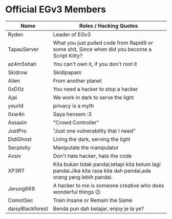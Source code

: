 # Official EGv3 Members

| Name | Roles / Hacking Quotes |
|--|--|
| Ryden | Leader of EGv3 |
| TapauServer | What you just pulled code from Rapid9 or some shit, Since when did you become a Script Kitty? | 
| az4m5shah | You can't own it, if you don't root it |
| Skidrow | Skidipapam |
| Alien | From another planet |
| 0xD0z | You need a hacker to stop a hacker |
| Ajai | We work in dark to serve the light  |
| yourld | privacy is a myth |
| 0xw4n | Saya hensem :3 |
| Assasin | "Crowd Controller" |
| JustPro | "Just one vulnerability that I need" |
| DidiGhost | Living the dark, serving the light |
| Secploity | Manipulate the manipulator |
| Axsiv | Don't hate hacker, hate the code |
| XP3RT | Kita bukan tidak pandai,tetapi kita belum lagi pandai.Jika kita rasa kita dah pandai,ada orang yang lebih pandai. |
| Jerung669 | A hacker to me is someone creative who does wonderful things 😉 |
| ComotSec| Train Insane or Remain the Same |
| daisyBlackforest | Benda pun dah belajar, enjoy je la ye? |
